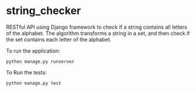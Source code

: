 # string_checker
RESTful API using Django framework to check if a string contains all letters of the alphabet.
The algorithm transforms a string in a set, and then check if the set contains each letter of the alphabet.

To run the application:
```
python manage.py runserver
```

To Run the tests:
```
python manage.py test
```